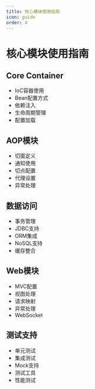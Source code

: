 ```yaml
---
title: 核心模块使用指南
icon: guide
order: 4
---
```


# 核心模块使用指南

## Core Container
- IoC容器使用
- Bean配置方式
- 依赖注入
- 生命周期管理
- 配置加载

## AOP模块
- 切面定义
- 通知使用
- 切点配置
- 代理设置
- 异常处理

## 数据访问
- 事务管理
- JDBC支持
- ORM集成
- NoSQL支持
- 缓存整合

## Web模块
- MVC配置
- 视图处理
- 请求映射
- 异常处理
- WebSocket

## 测试支持
- 单元测试
- 集成测试
- Mock支持
- 测试工具
- 性能测试
